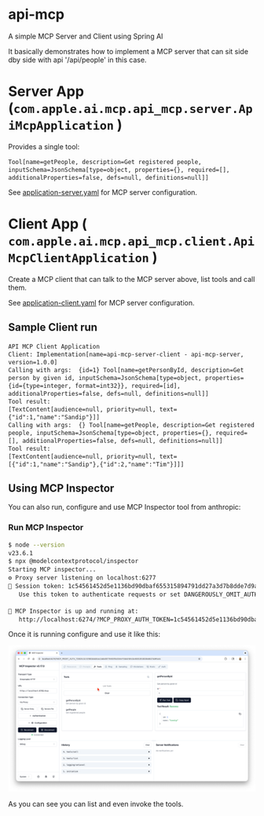 # api-mcp

A simple MCP Server and Client using Spring AI

It basically demonstrates how to implement a MCP server that can sit side dby side with api '/api/people' in this case.

# Server App (`com.apple.ai.mcp.api_mcp.server.ApiMcpApplication` )

Provides a single tool:

```text
Tool[name=getPeople, description=Get registered people, inputSchema=JsonSchema[type=object, properties={}, required=[], additionalProperties=false, defs=null, definitions=null]]
```

See [application-server.yaml](src/main/resources/application-server.yaml) for MCP server configuration.

# Client App ( `com.apple.ai.mcp.api_mcp.client.ApiMcpClientApplication` )

Create a MCP client that can talk to the MCP server above, list tools and call them.

See [application-client.yaml](src/main/resources/application-client.yaml) for MCP server configuration.

## Sample Client run

```text
API MCP Client Application
Client: Implementation[name=api-mcp-server-client - api-mcp-server, version=1.0.0]
Calling with args:  {id=1} Tool[name=getPersonById, description=Get person by given id, inputSchema=JsonSchema[type=object, properties={id={type=integer, format=int32}}, required=[id], additionalProperties=false, defs=null, definitions=null]]
Tool result: 
[TextContent[audience=null, priority=null, text={"id":1,"name":"Sandip"}]]
Calling with args:  {} Tool[name=getPeople, description=Get registered people, inputSchema=JsonSchema[type=object, properties={}, required=[], additionalProperties=false, defs=null, definitions=null]]
Tool result: 
[TextContent[audience=null, priority=null, text=[{"id":1,"name":"Sandip"},{"id":2,"name":"Tim"}]]]
```

## Using MCP Inspector

You can also run, configure and use MCP Inspector tool from anthropic:

### Run MCP Inspector

```bash
$ node --version
v23.6.1
$ npx @modelcontextprotocol/inspector
Starting MCP inspector...
⚙️ Proxy server listening on localhost:6277
🔑 Session token: 1c54561452d5e1136bd90dbaf655315894791dd27a3d7b8dde7d9a093b7500cc
   Use this token to authenticate requests or set DANGEROUSLY_OMIT_AUTH=true to disable auth

🚀 MCP Inspector is up and running at:
   http://localhost:6274/?MCP_PROXY_AUTH_TOKEN=1c54561452d5e1136bd90dbaf655315894791dd27a3d7b8dde7d9a093b7500cc
```
Once it is running configure and use it like this:

![MCP Inspector](screenshots/mcp-inspector.png)

As you can see you can list and even invoke the tools.
